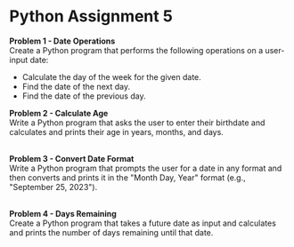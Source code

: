 <h1>Python Assignment 5</h1>

<b>Problem 1 - Date Operations</b></br>
Create a Python program that performs the following operations on a user-input date:</br>
<ul>
<li>Calculate the day of the week for the given date.</li>
<li>Find the date of the next day.</li>
<li>Find the date of the previous day.</li>
</ul>
<b>Problem 2 - Calculate Age</b></br>
Write a Python program that asks the user to enter their birthdate and calculates and prints their age in years, months, and days.</br></br>

<b>Problem 3 - Convert Date Format</b></br>
Write a Python program that prompts the user for a date in any format and then converts and prints it in the "Month Day, Year" format (e.g., "September 25, 2023").</br></br>

<b>Problem 4 - Days Remaining</b></br>
Create a Python program that takes a future date as input and calculates and prints the number of days remaining until that date.</br>
